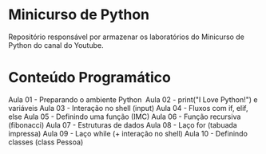 # Minicurso de Python

Repositório responsável por armazenar  os laboratórios do Minicurso de Python do canal do Youtube.

# Conteúdo Programático

Aula 01 - Preparando o ambiente Python&nbsp;
Aula 02 - print("I Love Python!") e variáveis
Aula 03 - Interação no shell (input)
Aula 04 - Fluxos com if, elif, else
Aula 05 - Definindo uma função (IMC)
Aula 06 - Função recursiva (fibonacci)
Aula 07 - Estruturas de dados
Aula 08 - Laço for (tabuada impressa)
Aula 09 - Laço while (+ interação no shell)
Aula 10 - Definindo classes (class Pessoa)
